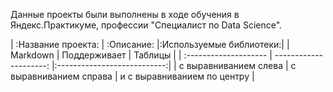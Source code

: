 Данные проекты были выполнены в ходе обучения в Яндекс.Практикуме, профессии "Специалист по Data Science".


| :Название проекта: | :Описание: |:Используемые библиотеки:|
| Markdown              | Поддерживает           | Таблицы                     |
| :-------------------- | ---------------------: |:---------------------------:|
| с выравниванием слева | с выравниванием справа | и с выравниванием по центру |
